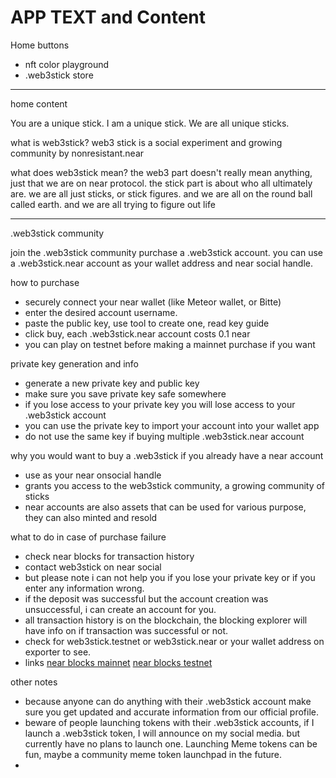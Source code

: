 # APP TEXT and Content



Home buttons
- nft color playground
- .web3stick store

---

home content

You are a unique stick. I am a unique stick. We are all unique sticks.

what is web3stick?
web3 stick is a social experiment and growing community by nonresistant.near

what does web3stick mean?
the web3 part doesn't really mean anything, just that we are on near protocol. the stick part is about who all ultimately are.
we are all just sticks, or stick figures. and we are all on the round ball called earth. and we are all trying to figure out life



---


.web3stick community

join the .web3stick community purchase a .web3stick account.
you can use a .web3stick.near account as your wallet address and near social handle.


how to purchase
-  securely connect your near wallet (like Meteor wallet, or Bitte)
- enter the desired account username.
- paste the public key, use tool to create one, read key guide
- click buy, each .web3stick.near account costs 0.1 near
- you can play on testnet before making a mainnet purchase if you want


private key generation and info
- generate a new private key and public key
- make sure you save private key safe somewhere
- if you lose access to your private key you will lose access to your .web3stick account
- you can use the private key to import your account into your wallet app
- do not use the same key if buying multiple .web3stick.near account 



why you would want to buy a .web3stick if you already have a near account
- use as your near onsocial handle
- grants you access to the web3stick community, a growing community of sticks
- near accounts are also assets that can be used for various purpose, they can also minted and resold


what to do in case of purchase failure
- check near blocks for transaction history
- contact web3stick on near social
- but please note i can not help you if you lose your private key or if you enter any information wrong.
- if the deposit was successful but the account creation was unsuccessful, i can create an account for you.
- all transaction history is on the blockchain, the blocking explorer will have info on if transaction was successful or not.
- check for web3stick.testnet or web3stick.near or your wallet address on exporter to see.
- links [near blocks mainnet](https://nearblocks.io) [near blocks testnet](https://testnet.nearblocks.io/)

other notes
- because anyone can do anything with their .web3stick account make sure you get updated and accurate information from our official profile.
- beware of people launching tokens with their .web3stick accounts, if I launch a .web3stick token, I will announce on my social media. but currently have no plans to launch one. Launching Meme tokens can be fun, maybe a community meme token launchpad in the future.
- 
